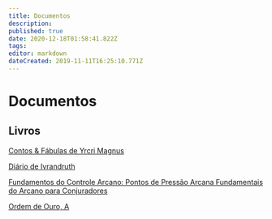 ```yaml
---
title: Documentos
description: 
published: true
date: 2020-12-18T01:58:41.822Z
tags: 
editor: markdown
dateCreated: 2019-11-11T16:25:10.771Z
---
```


<!-- SUBTITLE: Visão geral sobre Documentos -->

# Documentos

## Livros
[Contos & Fábulas de Yrcri Magnus](http://localhost/documentos/contos-fabulas-de-yrcri-magnus#contos-fabulas-de-yrcri-magnus)

[Diário de Ivrandruth](http://localhost/documentos/diario-ivrandruth)

[Fundamentos do Controle Arcano: Pontos de Pressão Arcana
](http://localhost/documentos/fundamentos-do-controle-arcano-pontos-de-pressão-arcana)
[Fundamentais do Arcano para Conjuradores](http://localhost/documentos/fundamentais-do-arcano-para-conjuradores)

[Ordem de Ouro, A](http://localhost/documentos/a-ordem-de-ouro-(livro))